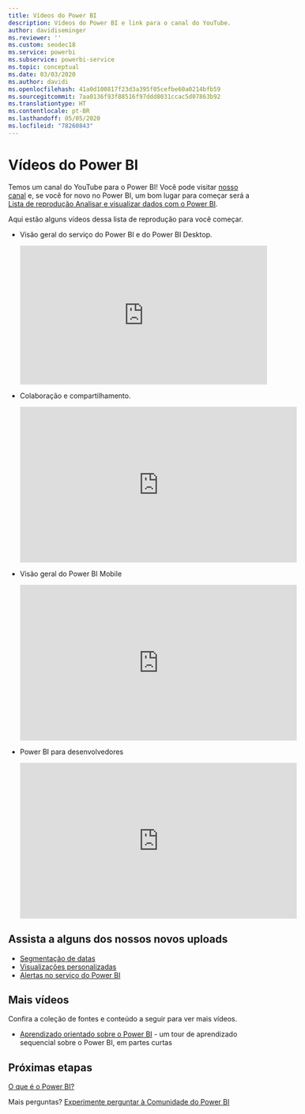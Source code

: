```yaml
---
title: Vídeos do Power BI
description: Vídeos do Power BI e link para o canal do YouTube.
author: davidiseminger
ms.reviewer: ''
ms.custom: seodec18
ms.service: powerbi
ms.subservice: powerbi-service
ms.topic: conceptual
ms.date: 03/03/2020
ms.author: davidi
ms.openlocfilehash: 41a0d100817f23d3a395f05cefbe60a0214bfb59
ms.sourcegitcommit: 7aa0136f93f88516f97ddd8031ccac5d07863b92
ms.translationtype: HT
ms.contentlocale: pt-BR
ms.lasthandoff: 05/05/2020
ms.locfileid: "78260843"
---
```

# <a name="power-bi-videos"></a>Vídeos do Power BI
Temos um canal do YouTube para o Power BI! Você pode visitar [nosso canal](https://www.youtube.com/user/mspowerbi/videos) e, se você for novo no Power BI, um bom lugar para começar será a [Lista de reprodução Analisar e visualizar dados com o Power BI](https://www.youtube.com/playlist?list=PL1N57mwBHtN0JFoKSR0n-tBkUJHeMP2cP).

Aqui estão alguns vídeos dessa lista de reprodução para você começar.

* Visão geral do serviço do Power BI e do Power BI Desktop.
  
  <iframe width="500" height="281" src="https://www.youtube.com/embed/l2wy4XgQIu0" frameborder="0" allowfullscreen></iframe>
* Colaboração e compartilhamento.
  
  <iframe width="560" height="315" src="https://www.youtube.com/embed/5DABLeJzQYM" frameborder="0" allow="autoplay; encrypted-media" allowfullscreen></iframe>
* Visão geral do Power BI Mobile
  
  <iframe width="560" height="315" src="https://www.youtube.com/embed/07uBWhaCo78" frameborder="0" allow="autoplay; encrypted-media" allowfullscreen></iframe>

* Power BI para desenvolvedores
  <iframe width="560" height="315" src="https://www.youtube.com/embed/47uXJW1GIUY" frameborder="0" allow="autoplay; encrypted-media" allowfullscreen></iframe>  

## <a name="watch-some-of-our-new-uploads"></a>Assista a alguns dos nossos novos uploads
* [Segmentação de datas](https://youtu.be/V7i82ZZm0vw)
* [Visualizações personalizadas](https://youtu.be/d-rXAJ3_uAo)
* [Alertas no serviço do Power BI](https://youtu.be/JbL2-HJ8clE)

## <a name="more-videos"></a>Mais vídeos
Confira a coleção de fontes e conteúdo a seguir para ver mais vídeos.

* [Aprendizado orientado sobre o Power BI](https://powerbi.microsoft.com/guided-learning/) - um tour de aprendizado sequencial sobre o Power BI, em partes curtas

## <a name="next-steps"></a>Próximas etapas
[O que é o Power BI?](fundamentals/power-bi-overview.md)

Mais perguntas? [Experimente perguntar à Comunidade do Power BI](https://community.powerbi.com/)

